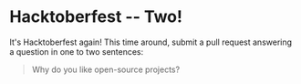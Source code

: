 # Hacktoberfest -- Two!
It's Hacktoberfest again! This time around, submit a pull request answering a question in one to two sentences:

>Why do you like open-source projects?
